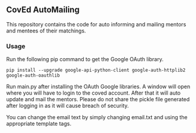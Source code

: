 ## CovEd AutoMailing

This repository contains the code for auto informing and mailing mentors and mentees of their matchings.

### Usage

Run the following pip command to get the Google OAuth library.
```
pip install --upgrade google-api-python-client google-auth-httplib2 google-auth-oauthlib
```

Run main.py after installing the OAuth Google libraries. A window will open where you will have to login to the coved account. After that it will auto update and mail the mentors.
Please do not share the pickle file generated after logging in as it will cause breach of security.

You can change the email text by simply changing email.txt and using the appropriate template tags.


